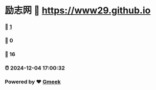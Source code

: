 # 励志网 :link: https://www29.github.io 
### :page_facing_up: [1](https://www29.github.io/tag.html) 
### :speech_balloon: 0 
### :hibiscus: 16 
### :alarm_clock: 2024-12-04 17:00:32 
### Powered by :heart: [Gmeek](https://github.com/Meekdai/Gmeek)
